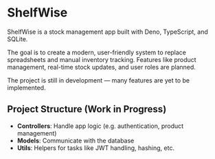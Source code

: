 # ShelfWise

ShelfWise is a stock management app built with Deno, TypeScript, and SQLite.

The goal is to create a modern, user-friendly system to replace spreadsheets and manual inventory tracking. Features like product management, real-time stock updates, and user roles are planned.

The project is still in development — many features are yet to be implemented.

## Project Structure (Work in Progress)
- **Controllers**: Handle app logic (e.g. authentication, product management)
- **Models**: Communicate with the database
- **Utils**: Helpers for tasks like JWT handling, hashing, etc.